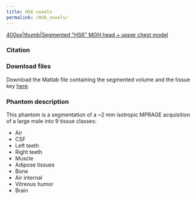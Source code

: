 ```yaml
---
title: HS6 voxels
permalink: /HS6_voxels/
---
```


<a href="/wiki_files/HS6.jpeg" class="wikilink"
title="400px|thumb|Segmented &quot;HS6&quot; MGH head + upper chest model">400px|thumb|Segmented
"HS6" MGH head + upper chest model</a>

### Citation

### Download files

Download the Matlab file containing the segmented volume and the tissue
key [here](https://phantoms.martinos.org/images/6/62/HS6.zip).

### Phantom description

This phantom is a segmentation of a ~2 mm isotropic MPRAGE acquisition
of a large male into 9 tissue classes:

- Air
- CSF
- Left teeth
- Right teeth
- Muscle
- Adipose tissues
- Bone
- Air internal
- Vitreous humor
- Brain
